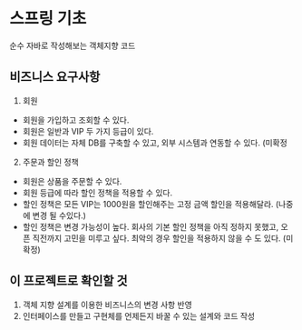 # 스프링 기초
순수 자바로 작성해보는 객체지향 코드

## 비즈니스 요구사항

1. 회원
  - 회원을 가입하고 조회할 수 있다.
  - 회원은 일반과 VIP 두 가지 등급이 있다.
  - 회원 데이터는 자체 DB를 구축할 수 있고, 외부 시스템과 연동할 수 있다. (미확정
2. 주문과 할인 정책
  - 회원은 상품을 주문할 수 있다.
  - 회원 등급에 따라 할인 정책을 적용할 수 있다.
  - 할인 정책은 모든 VIP는 1000원을 할인해주는 고정 금액 할인을 적용해달라. (나중에 변경 될 수있다.)
  - 할인 정책은 변경 가능성이 높다. 회사의 기본 할인 정책을 아직 정하지 못했고, 오픈 직전까지 고민을 미루고 싶다. 최악의 경우 할인을 적용하지 않을 수 도 있다. (미확정)
  
## 이 프로젝트로 확인할 것

1. 객체 지향 설계를 이용한 비즈니스의 변경 사항 반영
2. 인터페이스를 만들고 구현체를 언제든지 바꿀 수 있는 설계와 코드 작성
  
